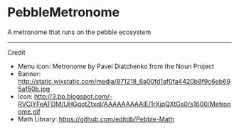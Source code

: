 # PebbleMetronome
A metronome that runs on the pebble ecosystem

----------

Credit
 - Menu icon: Metronome by Pavel Diatchenko from the Noun Project
 - Banner: http://static.wixstatic.com/media/871218_6a00fd1af0fa4420b8f9c6eb695af50b.jpg
 - Icon: http://3.bp.blogspot.com/-RVClYFeAFDM/UHGqotZtxqI/AAAAAAAAAlE/1rXjpQXtGs0/s1600/Metronome.gif
 - Math Library: https://github.com/editdb/Pebble-Math
